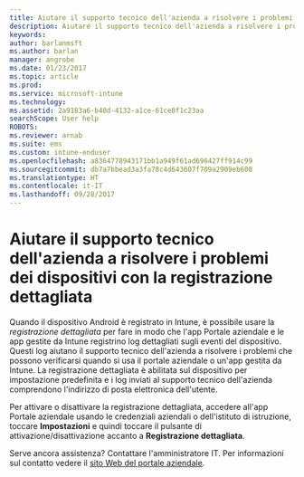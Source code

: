 ```yaml
---
title: Aiutare il supporto tecnico dell'azienda a risolvere i problemi dei dispositivi con la registrazione dettagliata | Microsoft Docs
description: Aiutare il supporto tecnico dell'azienda a risolvere i problemi dei dispositivi usando la registrazione dettagliata
keywords: 
author: barlanmsft
ms.author: barlan
manager: angrobe
ms.date: 01/23/2017
ms.topic: article
ms.prod: 
ms.service: microsoft-intune
ms.technology: 
ms.assetid: 2a9183a6-b40d-4132-a1ce-61ce0f1c23aa
searchScope: User help
ROBOTS: 
ms.reviewer: arnab
ms.suite: ems
ms.custom: intune-enduser
ms.openlocfilehash: a8364778943171bb1a949f61ad696427ff914c99
ms.sourcegitcommit: db7a7bbead3a3fa78c4d643607f709a2909eb608
ms.translationtype: HT
ms.contentlocale: it-IT
ms.lasthandoff: 09/28/2017
---
```

# <a name="help-your-company-support-fix-device-issues-with-verbose-logging"></a>Aiutare il supporto tecnico dell'azienda a risolvere i problemi dei dispositivi con la registrazione dettagliata

Quando il dispositivo Android è registrato in Intune, è possibile usare la *registrazione dettagliata* per fare in modo che l'app Portale aziendale e le app gestite da Intune registrino log dettagliati sugli eventi del dispositivo. Questi log aiutano il supporto tecnico dell'azienda a risolvere i problemi che possono verificarsi quando si usa il portale aziendale o un'app gestita da Intune. La registrazione dettagliata è abilitata sul dispositivo per impostazione predefinita e i log inviati al supporto tecnico dell'azienda comprendono l'indirizzo di posta elettronica dell'utente.

Per attivare o disattivare la registrazione dettagliata, accedere all'app Portale aziendale usando le credenziali aziendali o dell'istituto di istruzione, toccare **Impostazioni** e quindi toccare il pulsante di attivazione/disattivazione accanto a **Registrazione dettagliata**.

Serve ancora assistenza? Contattare l'amministratore IT. Per informazioni sul contatto vedere il [sito Web del portale aziendale](https://portal.manage.microsoft.com).

